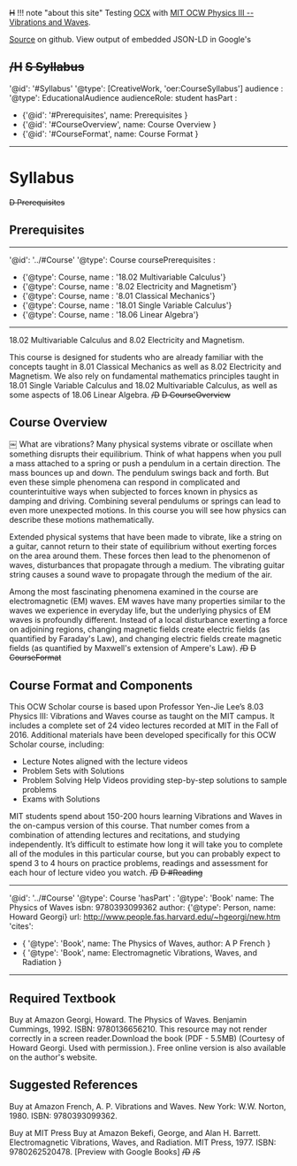 ~~H~~
!!! note "about this site"
    Testing [OCX](https://k12ocx.github.io/k12ocx-specs/) with [MIT OCW Physics III -- Vibrations and Waves](https://ocw.mit.edu/courses/physics/8-03sc-physics-iii-vibrations-and-waves-fall-2016/).

[Source](https://github.com/philbarker/OCXPhysVibWav) on github. View output of embedded JSON-LD in Google's
<script>
text  = 'structured data testing tool'
here = window.location.href
sdd  = 'https://search.google.com/structured-data/testing-tool'
href = sdd+'#url='+encodeURIComponent(here)
link = '<a href="'+href+'">'+text+'</a>'
document.write(link)
</script>
~~/H~~
~~S Syllabus~~
---
'@id': '#Syllabus'
'@type': [CreativeWork, 'oer:CourseSyllabus']
audience  :
  '@type': EducationalAudience
  audienceRole: student
hasPart :
 - {'@id': '#Prerequisites', name: Prerequisites }
 - {'@id': '#CourseOverview', name: Course Overview }
 - {'@id': '#CourseFormat', name: Course Format }
---
# Syllabus
~~D Prerequisites~~
## Prerequisites
---
'@id': '../#Course'
'@type': Course
coursePrerequisites :
 - {'@type': Course, name : '18.02 Multivariable Calculus'}
 - {'@type': Course, name : '8.02 Electricity and Magnetism'}
 - {'@type': Course, name : '8.01 Classical Mechanics'}
 - {'@type': Course, name : '18.01 Single Variable Calculus'}
 - {'@type': Course, name : '18.06 Linear Algebra'}
---
18.02 Multivariable Calculus and 8.02 Electricity and Magnetism.

This course is designed for students who are already familiar with the concepts taught in 8.01 Classical Mechanics as well as 8.02 Electricity and Magnetism. We also rely on fundamental mathematics principles taught in 18.01 Single Variable Calculus and 18.02 Multivariable Calculus, as well as some aspects of 18.06 Linear Algebra.
~~/D~~
~~D CourseOverview~~
## Course Overview
￼
What are vibrations? Many physical systems vibrate or oscillate when something disrupts their equilibrium. Think of what happens when you pull a mass attached to a spring or push a pendulum in a certain direction. The mass bounces up and down. The pendulum swings back and forth. But even these simple phenomena can respond in complicated and counterintuitive ways when subjected to forces known in physics as damping and driving. Combining several pendulums or springs can lead to even more unexpected motions. In this course you will see how physics can describe these motions mathematically.

Extended physical systems that have been made to vibrate, like a string on a guitar, cannot return to their state of equilibrium without exerting forces on the area around them. These forces then lead to the phenomenon of waves, disturbances that propagate through a medium. The vibrating guitar string causes a sound wave to propagate through the medium of the air.

Among the most fascinating phenomena examined in the course are electromagnetic (EM) waves. EM waves have many properties similar to the waves we experience in everyday life, but the underlying physics of EM waves is profoundly different. Instead of a local disturbance exerting a force on adjoining regions, changing magnetic fields create electric fields (as quantified by Faraday's Law), and changing electric fields create magnetic fields (as quantified by Maxwell's extension of Ampere's Law).
~~/D~~
~~D CourseFormat~~
## Course Format and Components
This OCW Scholar course is based upon Professor Yen-Jie Lee’s 8.03 Physics III: Vibrations and Waves course as taught on the MIT campus. It includes a complete set of 24 video lectures recorded at MIT in the Fall of 2016. Additional materials have been developed specifically for this OCW Scholar course, including:

- Lecture Notes aligned with the lecture videos
- Problem Sets with Solutions
- Problem Solving Help Videos providing step-by-step solutions to sample problems
- Exams with Solutions

MIT students spend about 150-200 hours learning Vibrations and Waves in the on-campus version of this course. That number comes from a combination of attending lectures and recitations, and studying independently. It’s difficult to estimate how long it will take you to complete all of the modules in this particular course, but you can probably expect to spend 3 to 4 hours on practice problems, readings and assessment for each hour of lecture video you watch.
~~/D~~
~~D #Reading~~
<!-- I am treating the required textbook as part of the course, and the suggested references as citations -->
---
'@id': '../#Course'
'@type': Course
'hasPart' :
  '@type': 'Book'
  name: The Physics of Waves
  isbn: 9780393099362
  author: {'@type': Person, name: Howard Georgi}
  url: http://www.people.fas.harvard.edu/~hgeorgi/new.htm
'cites':
  - {  '@type': 'Book', name: The Physics of Waves, author: A P French }
  - {  '@type': 'Book', name: Electromagnetic Vibrations, Waves, and Radiation }
---

## Required Textbook
Buy at Amazon Georgi, Howard. The Physics of Waves. Benjamin Cummings, 1992. ISBN: 9780136656210. This resource may not render correctly in a screen reader.Download the book (PDF - 5.5MB) (Courtesy of Howard Georgi. Used with permission.). Free online version is also available on the author's website.

## Suggested References
Buy at Amazon French, A. P. Vibrations and Waves. New York: W.W. Norton, 1980. ISBN: 9780393099362.

Buy at MIT Press Buy at Amazon Bekefi, George, and Alan H. Barrett. Electromagnetic Vibrations, Waves, and Radiation. MIT Press, 1977. ISBN: 9780262520478. [Preview with Google Books]
~~/D~~
~~/S~~
